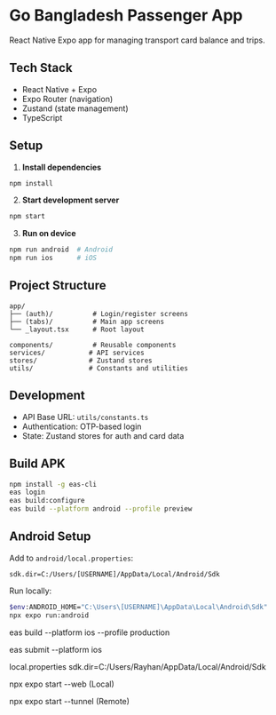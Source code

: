 # Go Bangladesh Passenger App

React Native Expo app for managing transport card balance and trips.

## Tech Stack

- React Native + Expo
- Expo Router (navigation)
- Zustand (state management)
- TypeScript

## Setup

1. **Install dependencies**
```bash
npm install
```

2. **Start development server**
```bash
npm start
```

3. **Run on device**
```bash
npm run android  # Android
npm run ios      # iOS
```

## Project Structure

```
app/
├── (auth)/          # Login/register screens
├── (tabs)/          # Main app screens
└── _layout.tsx      # Root layout

components/          # Reusable components
services/           # API services
stores/             # Zustand stores
utils/              # Constants and utilities
```

## Development

- API Base URL: `utils/constants.ts`
- Authentication: OTP-based login
- State: Zustand stores for auth and card data

## Build APK

```bash
npm install -g eas-cli
eas login
eas build:configure
eas build --platform android --profile preview
```

## Android Setup

Add to `android/local.properties`:
```
sdk.dir=C:/Users/[USERNAME]/AppData/Local/Android/Sdk
```

Run locally:
```bash
$env:ANDROID_HOME="C:\Users\[USERNAME]\AppData\Local\Android\Sdk"
npx expo run:android
```

eas build --platform ios --profile production

eas submit --platform ios

local.properties
sdk.dir=C:/Users/Rayhan/AppData/Local/Android/Sdk

npx expo start --web (Local)

npx expo start --tunnel (Remote)